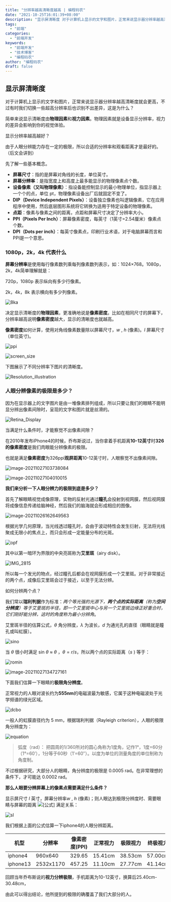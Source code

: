 ```yaml
---
title: "分辨率越高清晰度越高 | 编程码农"
date: "2021-10-25T16:01:39+08:00"
description: "显示屏清晰度 对于计算机上显示的文字和图片，正常来说显示器分辨率越高清晰度就会更高，不过有时我们切换一些超高分辨率后也识别不出差异，这是为什么？ 简单来说显示清晰度由物理因素和视力因素。物理因素就是设备显示分辨率，视力的差异会影响到你的视觉体验。 显示分辨率越高越好？ 由于人眼分辨能力存在一定的极限..."
tags:
  - "前端"
categories:
  - "前端开发"
keywords:
  - "前端开发"
  - "技术博客"
  - "编程码农"
author: "编程码农"
draft: false
---
```


## 显示屏清晰度

对于计算机上显示的文字和图片，正常来说显示器分辨率越高清晰度就会更高，不过有时我们切换一些超高分辨率后也识别不出差异，这是为什么？

简单来说显示清晰度由**物理因素**和**视力因素**。物理因素就是设备显示分辨率，视力的差异会影响到你的视觉体验。

显示分辨率越高越好？

由于人眼分辨能力存在一定的极限，所以合适的分辨率和观看距离才是最好的。（后文会讲到）

先了解一些基本概念。

- **屏幕尺寸**：指的是屏幕对角线的长度，单位英寸。
- **屏幕分辨率**：是指宽度上和高度上最多能显示的物理像素点个数。
- **设备像素（又叫物理像素）**：指设备能控制显示的最小物理单位，指显示器上一个个的点，单位 pt，物理像素设备出厂后就固定不变了。
- **DIP（Device Independent Pixels）**：设备独立像素也叫逻辑像素，它在应用程序中使用，然后底层图形系统将它转换为适用于特定设备的物理像素。
- **点距**：像素与像素之间的距离，点距和屏幕尺寸决定了分辨率大小。
- **PPI（Pixels Per Inch）**：屏幕像素密度，每英寸（1英寸=2.54厘米）像素点个数。
- **DPI（Dots per inch）**：每英寸像素点，印刷行业术语，对于电脑屏幕而言和PPI是一个意思。



### 1080p，2k，4k 代表什么

**屏幕分辨率**是使用每行像素数列乘每列像素数列表示，如：1024×768。1080p，2k，4k简单理解就是：

720p，1080p 表示纵向有多少行像素。

2k，4k，8k 表示横向有多少列像素。



![8ka](https://blogs-on.oss-cn-beijing.aliyuncs.com/imgs/8ka.jpg)

决定显示清晰度的**物理因素**，更准确地说是**像素密度**。比如在相同尺寸的屏幕下，分辨率越高说明**像素密度**越大，显示的清晰度也就越高。

**像素密度**如何计算，使用对角线像素数量除以屏幕尺寸，$w$ , $h$  (像素)。$l$ 屏幕尺寸（单位英寸)。

![ppi](https://blogs-on.oss-cn-beijing.aliyuncs.com/imgs/ppi.svg)



![screen_size](https://blogs-on.oss-cn-beijing.aliyuncs.com/imgs/screen_size.png)

下图展示了不同分辨率下图片的清晰度。

![Resolution_illustration](https://blogs-on.oss-cn-beijing.aliyuncs.com/imgs/Resolution_illustration.png)



### 人眼分辨像素的极限是多少？

因为在显示器上的文字图片是由一堆像素排列组成，所以只要让我们的眼睛不能明显分辨出像素间隙时，呈现的文字和图片就是丝滑的。

![Retina_Display](https://blogs-on.oss-cn-beijing.aliyuncs.com/imgs/Retina_Display.jpeg)

当满足什么条件时，才能察觉不出像素间隙？

在2010年发布iPhone4的时候，乔布斯说过，当你拿着手机距离**10-12英寸**时**326的像素密度**是我们肉眼能分辨像素的极限。

也就是满足**像素密度**为326ppi**观屏距离**10-12英寸时，人眼察觉不出像素间隙。

![image-20211027103738084](https://blogs-on.oss-cn-beijing.aliyuncs.com/imgs/image-20211027103738084.png)

![image-20211027104010015](https://blogs-on.oss-cn-beijing.aliyuncs.com/imgs/image-20211027104010015.png)

**我们来分析一下人眼分辨力的极限到底是多少？**

首先了解眼睛视觉成像原理，实物的反射光通过**瞳孔**会投射到视网膜，然后视网膜将成像信息传递给脑神经，然后我们的脑海就会形成相应的图像。

![image-20211026162649563](https://blogs-on.oss-cn-beijing.aliyuncs.com/imgs/image-20211026162649563.png)



根据光学几何原理，当光线透过瞳孔时，会由于波动特性会发生衍射，无法将光线聚成无限小的焦点上，而只会形成一定能量分布的光斑。

![opf](https://blogs-on.oss-cn-beijing.aliyuncs.com/imgs/opf.png)

其中以第一暗环为界限的中央亮斑称为**艾里斑**（airy disk）。

![IMG_2815](https://blogs-on.oss-cn-beijing.aliyuncs.com/imgs/IMG_2815.PNG)





所以每一个发光的物点，经过瞳孔后都会在视网膜形成一个艾里斑。对于非常接近的两个点，成像后艾里斑会过于接近，以至于无法分辨。

如何分辨两个点？

我们常以**瑞利判据**作为标准：*两个等光强的光源下，**两个点的实际距离**（称为**空间分辨度**）等于艾里斑的半径，即一个艾里斑中心与另一个艾里斑边缘正好重合时，它们刚好能分辨，这时的角度称为最小分辨角*。

艾里斑半径的估算公式，$θ$ 角分辨度，$λ$ 为波长，$d$ 为通光孔的直径（眼睛就是瞳孔或叫虹膜）。

![sino](https://blogs-on.oss-cn-beijing.aliyuncs.com/imgs/sino.svg)

当 $θ$ 很小时满足 sin *θ* ≈ *θ* ，$θ=r/s$，所以两个点的实际距离（$s$ ) 等于：

![romin](https://blogs-on.oss-cn-beijing.aliyuncs.com/imgs/romin.svg)



![image-20211027134727161](https://blogs-on.oss-cn-beijing.aliyuncs.com/imgs/image-20211027134727161.png)



下面我们估算一下眼睛的**极限角分辨度**。

正常视力的人眼对波长约为**555nm**的电磁波最为敏感，它属于这种电磁波处于光学频谱的绿光区域。

![dcbo](https://blogs-on.oss-cn-beijing.aliyuncs.com/imgs/dcbo.png)

一般人的虹膜直径约为 5 mm，根据瑞利判据（Rayleigh criterion），人眼的极限角分辨度为：

![equation](https://blogs-on.oss-cn-beijing.aliyuncs.com/imgs/equation.svg)

> 弧度（rad）： 把圆周的1/360所对的圆心角称为1度角，记作1°，1度=60分（1°=60′），1分等于60秒（1′=60″）。以度为单位的测量角度的单位制称为角度制。



不过根据研究，大部分人的眼睛，角分辨度的极限是 0.0005 rad。在非常理想的条件下，才可能达 0.0002 rad。

**那么人眼要分辨屏幕上的像素点需要满足什么条件？**

显示屏尺寸 $l$ 英寸，屏幕分辨率$w$ , $h$  (像素)；则人眼达到极限分辨度时、需要眼睛与屏幕的距离 ![[公式]](https://www.zhihu.com/equation?tex=D) 满足关系：

![sl](https://blogs-on.oss-cn-beijing.aliyuncs.com/imgs/sl.svg)





我们根据上面的公式估算一下iphone4的人眼分辨距离。

| 机型     | 分辨率    | 像素密度(PPI) | 正常视力 | 极限视力 | 终极视力 |
| -------- | --------- | ------------- | -------- | -------- | -------- |
| iphone4  | 960x640   | 329.65        | 15.41cm  | 38.53cm  | 57.00cm  |
| iphone13 | 2532x1170 | 457.25        | 11.10cm  | 27.77cm  | 41.14cm  |

回顾当年乔布斯说的**视力分辨极限**，手机距离为10-12英寸，换算后25.40cm-30.48cm，

由此可以得出结论，他所提到的极限的确覆盖了我们大部分的人。



